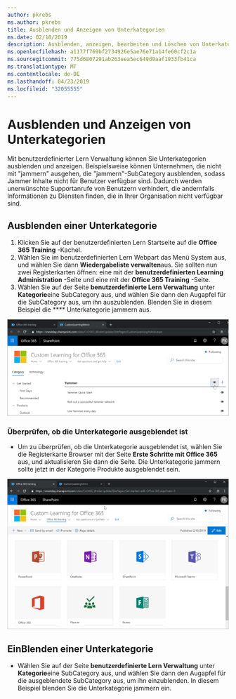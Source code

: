```yaml
---
author: pkrebs
ms.author: pkrebs
title: Ausblenden und Anzeigen von Unterkategorien
ms.date: 02/18/2019
description: Ausblenden, anzeigen, bearbeiten und Löschen von Unterkategorien
ms.openlocfilehash: a1177f769bf2734926e5ae76e71a14fe60cf2c1a
ms.sourcegitcommit: 775d6807291ab263eea5ec649d9aaf1933fb41ca
ms.translationtype: MT
ms.contentlocale: de-DE
ms.lasthandoff: 04/23/2019
ms.locfileid: "32055555"
---
```

# <a name="hide-and-show-subcategories"></a>Ausblenden und Anzeigen von Unterkategorien

Mit benutzerdefinierter Lern Verwaltung können Sie Unterkategorien ausblenden und anzeigen. Beispielsweise können Unternehmen, die nicht mit "jammern" ausgehen, die "jammern"-SubCategory ausblenden, sodass Jammer Inhalte nicht für Benutzer verfügbar sind. Dadurch werden unerwünschte Supportanrufe von Benutzern verhindert, die andernfalls Informationen zu Diensten finden, die in Ihrer Organisation nicht verfügbar sind.

## <a name="hide-a-subcategory"></a>Ausblenden einer Unterkategorie 

1. Klicken Sie auf der benutzerdefinierten Lern Startseite auf die **Office 365 Training** -Kachel.
2. Wählen Sie im benutzerdefinierten Lern Webpart das Menü System aus, und wählen Sie dann **Wiedergabeliste verwalten**aus. Sie sollten nun zwei Registerkarten öffnen: eine mit der **benutzerdefinierten Learning Administration** -Seite und eine mit der **Office 365 Training** -Seite. 
3. Wählen Sie auf der Seite **benutzerdefinierte Lern Verwaltung** unter **Kategorie**eine SubCategory aus, und wählen Sie dann den Augapfel für die SubCategory aus, um ihn auszublenden. Blenden Sie in diesem Beispiel die **** Unterkategorie jammern aus.  

![CG-hidesubcat. png](media/cg-hidesubcat.png)

### <a name="verify-the-subcategory-is-hidden"></a>Überprüfen, ob die Unterkategorie ausgeblendet ist
- Um zu überprüfen, ob die Unterkategorie ausgeblendet ist, wählen Sie die Registerkarte Browser mit der Seite **Erste Schritte mit Office 365** aus, und aktualisieren Sie dann die Seite. Die Unterkategorie jammern sollte jetzt in der Kategorie Produkte ausgeblendet sein. 

![CG-hidesubcatrefresh. png](media/cg-hidesubcatrefresh.png)

## <a name="unhide-a-subcategory"></a>EinBlenden einer Unterkategorie 

- Wählen Sie auf der Seite **benutzerdefinierte Lern Verwaltung** unter **Kategorie**eine SubCategory aus, und wählen Sie dann den Augapfel für die ausgeblendete SubCategory aus, um ihn einzublenden. In diesem Beispiel blenden Sie die Unterkategorie jammern ein.